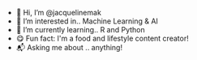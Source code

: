 - 👋 Hi, I’m @jacquelinemak
- 👀 I’m interested in.. Machine Learning & AI
- 🌱 I’m currently learning.. R and Python
- 😋 Fun fact: I'm a food and lifestyle content creator!
- 📬 Asking me about .. anything!

<!---
jacquelinemak/jacquelinemak is a ✨ special ✨ repository because its `README.md` (this file) appears on your GitHub profile.
You can click the Preview link to take a look at your changes.
--->
